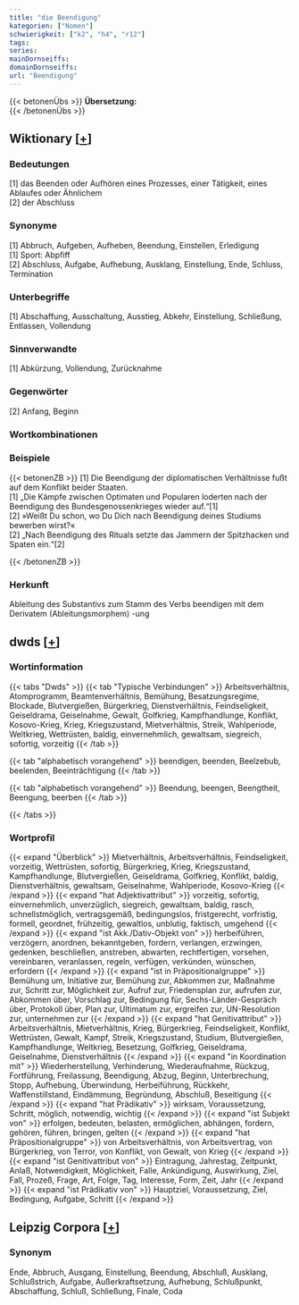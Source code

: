 ```yaml
---
title: "die Beendigung"
kategorien: ["Nomen"]
schwierigkeit: ["k2", "h4", "r12"]
tags:
series:
mainDornseiffs:
domainDornseiffs:
url: "Beendigung"
---
```


{{< betonenÜbs >}}
**Übersetzung:**  
{{< /betonenÜbs >}}

## Wiktionary [[+](https://de.wiktionary.org/wiki/Beendigung)]

### Bedeutungen
[1] das Beenden oder Aufhören eines Prozesses, einer Tätigkeit, eines Ablaufes oder Ähnlichem  
[2] der Abschluss  

### Synonyme
[1] Abbruch, Aufgeben, Aufheben, Beendung, Einstellen, Erledigung  
[1] Sport: Abpfiff  
[2] Abschluss, Aufgabe, Aufhebung, Ausklang, Einstellung, Ende, Schluss, Termination  

### Unterbegriffe
[1] Abschaffung, Ausschaltung, Ausstieg, Abkehr, Einstellung, Schließung, Entlassen, Vollendung  

### Sinnverwandte
[1] Abkürzung, Vollendung, Zurücknahme  

### Gegenwörter
[2] Anfang, Beginn  

### Wortkombinationen

### Beispiele
{{< betonenZB >}}
[1] Die Beendigung der diplomatischen Verhältnisse fußt auf dem Konflikt beider Staaten.  
[1] „Die Kämpfe zwischen Optimaten und Popularen loderten nach der Beendigung des Bundesgenossenkrieges wieder auf.“[1]  
[2] »Weißt Du schon, wo Du Dich nach Beendigung deines Studiums bewerben wirst?«  
[2] „Nach Beendigung des Rituals setzte das Jammern der Spitzhacken und Spaten ein.“[2]  

{{< /betonenZB >}}
### Herkunft
Ableitung des Substantivs zum Stamm des Verbs beendigen mit dem Derivatem (Ableitungsmorphem)  -ung  



## dwds [[+](https://www.dwds.de/wb/Beendigung)]

### Wortinformation
{{< tabs "Dwds" >}}
{{< tab "Typische Verbindungen" >}}
Arbeitsverhältnis, Atomprogramm, Beamtenverhältnis, Bemühung, Besatzungsregime, Blockade, Blutvergießen, Bürgerkrieg, Dienstverhältnis, Feindseligkeit, Geiseldrama, Geiselnahme, Gewalt, Golfkrieg, Kampfhandlunge, Konflikt, Kosovo-Krieg, Krieg, Kriegszustand, Mietverhältnis, Streik, Wahlperiode, Weltkrieg, Wettrüsten, baldig, einvernehmlich, gewaltsam, siegreich, sofortig, vorzeitig
{{< /tab >}}

{{< tab "alphabetisch vorangehend" >}}
beendigen, beenden, Beelzebub, beelenden, Beeinträchtigung
{{< /tab >}}

{{< tab "alphabetisch vorangehend" >}}
Beendung, beengen, Beengtheit, Beengung, beerben
{{< /tab >}}

{{< /tabs >}}

### Wortprofil
{{< expand "Überblick" >}} Mietverhältnis, Arbeitsverhältnis, Feindseligkeit, vorzeitig, Wettrüsten, sofortig, Bürgerkrieg, Krieg, Kriegszustand, Kampfhandlunge, Blutvergießen, Geiseldrama, Golfkrieg, Konflikt, baldig, Dienstverhältnis, gewaltsam, Geiselnahme, Wahlperiode, Kosovo-Krieg {{< /expand >}}
{{< expand "hat Adjektivattribut" >}} vorzeitig, sofortig, einvernehmlich, unverzüglich, siegreich, gewaltsam, baldig, rasch, schnellstmöglich, vertragsgemäß, bedingungslos, fristgerecht, vorfristig, formell, geordnet, frühzeitig, gewaltlos, unblutig, faktisch, umgehend {{< /expand >}}
{{< expand "ist Akk./Dativ-Objekt von" >}} herbeiführen, verzögern, anordnen, bekanntgeben, fordern, verlangen, erzwingen, gedenken, beschließen, anstreben, abwarten, rechtfertigen, vorsehen, vereinbaren, veranlassen, regeln, verfügen, verkünden, wünschen, erfordern {{< /expand >}}
{{< expand "ist in Präpositionalgruppe" >}} Bemühung um, Initiative zur, Bemühung zur, Abkommen zur, Maßnahme zur, Schritt zur, Möglichkeit zur, Aufruf zur, Friedensplan zur, aufrufen zur, Abkommen über, Vorschlag zur, Bedingung für, Sechs-Länder-Gespräch über, Protokoll über, Plan zur, Ultimatum zur, ergreifen zur, UN-Resolution zur, unternehmen zur {{< /expand >}}
{{< expand "hat Genitivattribut" >}} Arbeitsverhältnis, Mietverhältnis, Krieg, Bürgerkrieg, Feindseligkeit, Konflikt, Wettrüsten, Gewalt, Kampf, Streik, Kriegszustand, Studium, Blutvergießen, Kampfhandlunge, Weltkrieg, Besetzung, Golfkrieg, Geiseldrama, Geiselnahme, Dienstverhältnis {{< /expand >}}
{{< expand "in Koordination mit" >}} Wiederherstellung, Verhinderung, Wiederaufnahme, Rückzug, Fortführung, Freilassung, Beendigung, Abzug, Beginn, Unterbrechung, Stopp, Aufhebung, Überwindung, Herbeiführung, Rückkehr, Waffenstillstand, Eindämmung, Begründung, Abschluß, Beseitigung {{< /expand >}}
{{< expand "hat Prädikativ" >}} wirksam, Voraussetzung, Schritt, möglich, notwendig, wichtig {{< /expand >}}
{{< expand "ist Subjekt von" >}} erfolgen, bedeuten, belasten, ermöglichen, abhängen, fordern, gehören, führen, bringen, gelten {{< /expand >}}
{{< expand "hat Präpositionalgruppe" >}} von Arbeitsverhältnis, von Arbeitsvertrag, von Bürgerkrieg, von Terror, von Konflikt, von Gewalt, von Krieg {{< /expand >}}
{{< expand "ist Genitivattribut von" >}} Eintragung, Jahrestag, Zeitpunkt, Anlaß, Notwendigkeit, Möglichkeit, Falle, Ankündigung, Auswirkung, Ziel, Fall, Prozeß, Frage, Art, Folge, Tag, Interesse, Form, Zeit, Jahr {{< /expand >}}
{{< expand "ist Prädikativ von" >}} Hauptziel, Voraussetzung, Ziel, Bedingung, Aufgabe, Schritt {{< /expand >}}

## Leipzig Corpora [[+](https://corpora.uni-leipzig.de/en/res?word=Beendigung&corpusId=deu_newscrawl-public_2018)]


### Synonym
Ende, Abbruch, Ausgang, Einstellung, Beendung, Abschluß, Ausklang, Schlußstrich, Aufgabe, Außerkraftsetzung, Aufhebung, Schlußpunkt, Abschaffung, Schluß, Schließung, Finale, Coda

